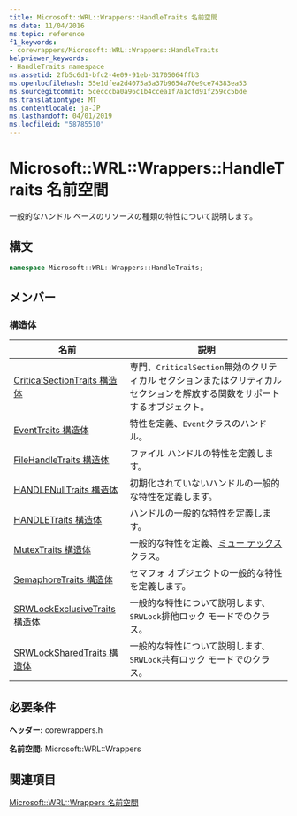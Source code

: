 ```yaml
---
title: Microsoft::WRL::Wrappers::HandleTraits 名前空間
ms.date: 11/04/2016
ms.topic: reference
f1_keywords:
- corewrappers/Microsoft::WRL::Wrappers::HandleTraits
helpviewer_keywords:
- HandleTraits namespace
ms.assetid: 2fb5c6d1-bfc2-4e09-91eb-31705064ffb3
ms.openlocfilehash: 55e1dfea2d4075a5a37b9654a70e9ce74383ea53
ms.sourcegitcommit: 5cecccba0a96c1b4ccea1f7a1cfd91f259cc5bde
ms.translationtype: MT
ms.contentlocale: ja-JP
ms.lasthandoff: 04/01/2019
ms.locfileid: "58785510"
---
```

# <a name="microsoftwrlwrappershandletraits-namespace"></a>Microsoft::WRL::Wrappers::HandleTraits 名前空間

一般的なハンドル ベースのリソースの種類の特性について説明します。

## <a name="syntax"></a>構文

```cpp
namespace Microsoft::WRL::Wrappers::HandleTraits;
```

## <a name="members"></a>メンバー

### <a name="structures"></a>構造体

|名前|説明|
|----------|-----------------|
|[CriticalSectionTraits 構造体](criticalsectiontraits-structure.md)|専門、`CriticalSection`無効のクリティカル セクションまたはクリティカル セクションを解放する関数をサポートするオブジェクト。|
|[EventTraits 構造体](eventtraits-structure.md)|特性を定義、`Event`クラスのハンドル。|
|[FileHandleTraits 構造体](filehandletraits-structure.md)|ファイル ハンドルの特性を定義します。|
|[HANDLENullTraits 構造体](handlenulltraits-structure.md)|初期化されていないハンドルの一般的な特性を定義します。|
|[HANDLETraits 構造体](handletraits-structure.md)|ハンドルの一般的な特性を定義します。|
|[MutexTraits 構造体](mutextraits-structure.md)|一般的な特性を定義、[ミュー テックス](mutex-class.md)クラス。|
|[SemaphoreTraits 構造体](semaphoretraits-structure.md)|セマフォ オブジェクトの一般的な特性を定義します。|
|[SRWLockExclusiveTraits 構造体](srwlockexclusivetraits-structure.md)|一般的な特性について説明します、`SRWLock`排他ロック モードでのクラス。|
|[SRWLockSharedTraits 構造体](srwlocksharedtraits-structure.md)|一般的な特性について説明します、`SRWLock`共有ロック モードでのクラス。|

## <a name="requirements"></a>必要条件

**ヘッダー:** corewrappers.h

**名前空間:** Microsoft::WRL::Wrappers

## <a name="see-also"></a>関連項目

[Microsoft::WRL::Wrappers 名前空間](microsoft-wrl-wrappers-namespace.md)